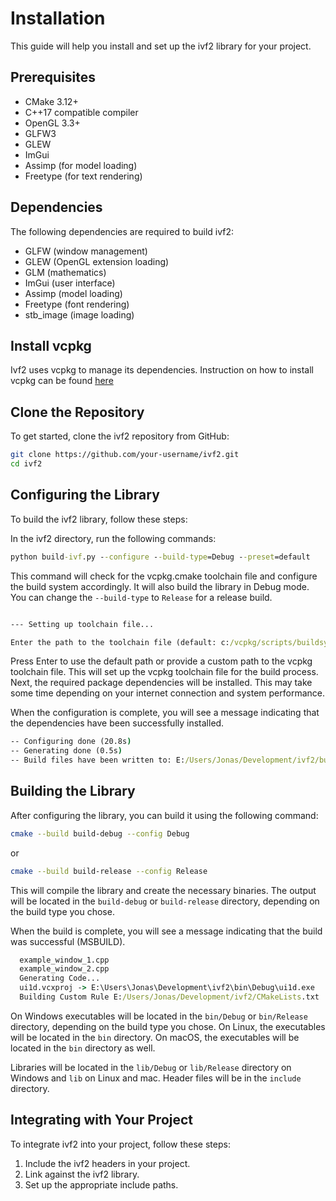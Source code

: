 # Installation

This guide will help you install and set up the ivf2 library for your project.

## Prerequisites

- CMake 3.12+
- C++17 compatible compiler
- OpenGL 3.3+
- GLFW3
- GLEW
- ImGui
- Assimp (for model loading)
- Freetype (for text rendering)

## Dependencies

The following dependencies are required to build ivf2:

- GLFW (window management)
- GLEW (OpenGL extension loading)
- GLM (mathematics)
- ImGui (user interface)
- Assimp (model loading)
- Freetype (font rendering)
- stb_image (image loading)

## Install vcpkg

Ivf2 uses vcpkg to manage its dependencies. Instruction on how to install vcpkg can be found [here](https://learn.microsoft.com/sv-se/vcpkg/get_started/overview)

## Clone the Repository

To get started, clone the ivf2 repository from GitHub:

``` bash
git clone https://github.com/your-username/ivf2.git
cd ivf2
```

## Configuring the Library

To build the ivf2 library, follow these steps:

In the ivf2 directory, run the following commands:

```cmd
python build-ivf.py --configure --build-type=Debug --preset=default
```

This command will check for the vcpkg.cmake toolchain file and configure the build system accordingly. It will also build the library in Debug mode.
You can change the `--build-type` to `Release` for a release build.

```cmd

--- Setting up toolchain file...

Enter the path to the toolchain file (default: c:/vcpkg/scripts/buildsystems/vcpkg.cmake):
```

Press Enter to use the default path or provide a custom path to the vcpkg toolchain file.
This will set up the vcpkg toolchain file for the build process. Next, the required package dependencies will be installed. This may take some time depending on your internet connection and system performance.

When the configuration is complete, you will see a message indicating that the dependencies have been successfully installed.

```cmd
-- Configuring done (20.8s)
-- Generating done (0.5s)
-- Build files have been written to: E:/Users/Jonas/Development/ivf2/build-debug
```

## Building the Library
After configuring the library, you can build it using the following command:

```bash
cmake --build build-debug --config Debug
```

or

```bash
cmake --build build-release --config Release
```
This will compile the library and create the necessary binaries. The output will be located in the `build-debug` or `build-release` directory, depending on the build type you chose.

When the build is complete, you will see a message indicating that the build was successful (MSBUILD).

```cmd
  example_window_1.cpp
  example_window_2.cpp
  Generating Code...
  ui1d.vcxproj -> E:\Users\Jonas\Development\ivf2\bin\Debug\ui1d.exe
  Building Custom Rule E:/Users/Jonas/Development/ivf2/CMakeLists.txt
```

On Windows executables will be located in the `bin/Debug` or `bin/Release` directory, depending on the build type you chose. On Linux, the executables will be located in the `bin` directory.
On macOS, the executables will be located in the `bin` directory as well.

Libraries will be located in the `lib/Debug` or `lib/Release` directory on Windows and `lib` on Linux and mac. Header files will be in the `include` directory.

## Integrating with Your Project

To integrate ivf2 into your project, follow these steps:

1. Include the ivf2 headers in your project.
2. Link against the ivf2 library.
3. Set up the appropriate include paths.